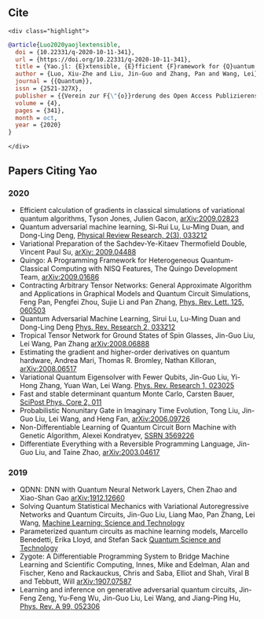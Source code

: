 
## Cite

~~~
<div class="highlight">
~~~

```bib
@article{Luo2020yaojlextensible,
  doi = {10.22331/q-2020-10-11-341},
  url = {https://doi.org/10.22331/q-2020-10-11-341},
  title = {Yao.jl: {E}xtensible, {E}fficient {F}ramework for {Q}uantum {A}lgorithm {D}esign},
  author = {Luo, Xiu-Zhe and Liu, Jin-Guo and Zhang, Pan and Wang, Lei},
  journal = {{Quantum}},
  issn = {2521-327X},
  publisher = {{Verein zur F{\"{o}}rderung des Open Access Publizierens in den Quantenwissenschaften}},
  volume = {4},
  pages = {341},
  month = oct,
  year = {2020}
}
```

~~~
</div>
~~~

## Papers Citing Yao

### 2020
- Efficient calculation of gradients in classical simulations of variational quantum algorithms, Tyson Jones, Julien Gacon, [arXiv:2009.02823](https://arxiv.org/abs/2009.02823)
- Quantum adversarial machine learning, Si-Rui Lu, Lu-Ming Duan, and Dong-Ling Deng, [Physical Review Research, 2(3), 033212](https://journals.aps.org/prresearch/abstract/10.1103/PhysRevResearch.2.033212)
- Variational Preparation of the Sachdev-Ye-Kitaev Thermofield Double, Vincent Paul Su, [arXiv: 2009.04488](https://arxiv.org/abs/2009.04488)
- Quingo: A Programming Framework for Heterogeneous Quantum-Classical Computing with NISQ Features, The Quingo Development Team, [arXiv:2009.01686](https://arxiv.org/abs/2009.01686)
- Contracting Arbitrary Tensor Networks: General Approximate Algorithm and Applications in Graphical Models and Quantum Circuit Simulations, Feng Pan, Pengfei Zhou, Sujie Li and Pan Zhang, [Phys. Rev. Lett. 125, 060503](https://journals.aps.org/prl/abstract/10.1103/PhysRevLett.125.060503)
- Quantum Adversarial Machine Learning, Sirui Lu, Lu-Ming Duan and Dong-Ling Deng [Phys. Rev. Research 2, 033212](https://journals.aps.org/prresearch/abstract/10.1103/PhysRevResearch.2.033212)
- Tropical Tensor Network for Ground States of Spin Glasses, Jin-Guo Liu, Lei Wang, Pan Zhang [arXiv:2008.06888](https://arxiv.org/abs/2008.06888)
- Estimating the gradient and higher-order derivatives on quantum hardware, Andrea Mari, Thomas R. Bromley, Nathan Killoran, [arXiv:2008.06517](https://arxiv.org/abs/2008.06517)
- Variational Quantum Eigensolver with Fewer Qubits, Jin-Guo Liu, Yi-Hong Zhang, Yuan Wan, Lei Wang. [Phys. Rev. Research 1, 023025](https://journals.aps.org/prresearch/abstract/10.1103/PhysRevResearch.1.023025)
- Fast and stable determinant quantum Monte Carlo, Carsten Bauer, [SciPost Phys. Core 2, 011](https://scipost.org/10.21468/SciPostPhysCore.2.2.011)
- Probabilistic Nonunitary Gate in Imaginary Time Evolution, Tong Liu, Jin-Guo Liu, Lei Wang, and Heng Fan, [arXiv:2006.09726](https://arxiv.org/abs/2006.09726)
- Non-Differentiable Learning of Quantum Circuit Born Machine with Genetic Algorithm, Alexei Kondratyev, [SSRN 3569226](https://papers.ssrn.com/sol3/Papers.cfm?abstract_id=3569226)
- Differentiate Everything with a Reversible Programming Language, Jin-Guo Liu, and Taine Zhao, [arXiv:2003.04617](https://arxiv.org/abs/2003.04617)

### 2019
- QDNN: DNN with Quantum Neural Network Layers, Chen Zhao and Xiao-Shan Gao [arXiv:1912.12660](https://arxiv.org/abs/1912.12660)
- Solving Quantum Statistical Mechanics with Variational Autoregressive Networks and Quantum Circuits, Jin-Guo Liu, Liang Mao, Pan Zhang, Lei Wang, [Machine Learning: Science and Technology](https://iopscience.iop.org/article/10.1088/2632-2153/aba19d/meta)
- Parameterized quantum circuits as machine learning models, Marcello Benedetti, Erika Lloyd, and Stefan Sack [Quantum Science and Technology](https://iopscience.iop.org/article/10.1088/2058-9565/ab4eb5)
- Zygote: A Differentiable Programming System to Bridge Machine Learning and Scientific Computing, Innes, Mike and Edelman, Alan and Fischer, Keno and Rackauckus, Chris and Saba, Elliot and Shah, Viral B and Tebbutt, Will [arXiv:1907.07587](https://arxiv.org/abs/1907.07587)
- Learning and inference on generative adversarial quantum circuits, Jin-Feng Zeng, Yu-Feng Wu, Jin-Guo Liu, Lei Wang, and Jiang-Ping Hu, [Phys. Rev. A 99, 052306](https://journals.aps.org/pra/abstract/10.1103/PhysRevA.99.052306)
